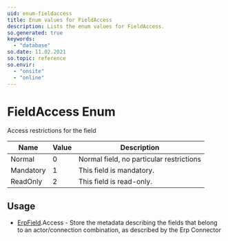 ```yaml
---
uid: enum-fieldaccess
title: Enum values for FieldAccess
description: Lists the enum values for FieldAccess.
so.generated: true
keywords:
  - "database"
so.date: 11.02.2021
so.topic: reference
so.envir:
  - "onsite"
  - "online"
---
```


# FieldAccess Enum

Access restrictions for the field

| Name | Value | Description |
|------|-------|-------------|
|Normal|0|Normal field, no particular restrictions|
|Mandatory|1|This field is mandatory.|
|ReadOnly|2|This field is read-only.|

## Usage

* [ErpField](../erpfield.md).Access - Store the metadata describing the fields that belong to an actor/connection combination, as described by the Erp Connector
